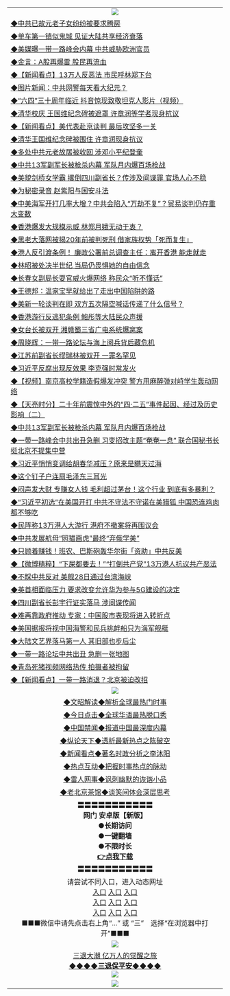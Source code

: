 <table>
  <tr>
    <td align=center><img src="https://github.com/gyhhx/image-upload/blob/master/yaowen.jpg" /></td>
  </tr>
  <tr>
<td align=left>
<a href="https://ctbtfdoocixoa.global.ssl.fastly.net/oo.aspx?name=c1032902&key=ofejcfaxcltk&from=gy">◆中共已故元老子女纷纷被要求腾房</a><br/></td>
  </tr>
  <tr>
<td align=left>
<a href="https://ctbtfdoocixoa.global.ssl.fastly.net/oo.aspx?name=c1032887&key=ofejcfaxcltk&from=gy">◆单车第一镇似鬼城 见证大陆共享经济衰落</a><br/></td>
 </tr>
  <tr>
<td align=left>
<a href="http://ctbtfdoocixoa.global.ssl.fastly.net/oo.aspx?name=c1032855&key=ofejcfaxcltk&from=gy">◆美媒曝一带一路峰会内幕 中共威胁欧洲官员</a><br/></td>
 </tr>
   <tr>
<td align=left>
<a href="http://ctbtfdoocixoa.global.ssl.fastly.net/oo.aspx?name=c1032822&key=ofejcfaxcltk&from=gy">◆金言：A股再爆雷 股民再流血</a><br/></td>
   </tr> 
  <tr>
<td align=left>
<a href="http://ctbtfdoocixoa.global.ssl.fastly.net/oo.aspx?name=c1032836&key=ofejcfaxcltk&from=gy">◆【新闻看点】13万人反恶法 市民呼林郑下台</a><br/></td>
  </tr> 
 <tr>
<td align=left>
<a href="http://ctbtfdoocixoa.global.ssl.fastly.net/oo.aspx?name=c1032838&key=ofejcfaxcltk&from=gy">◆图片新闻：中共网警每天看大纪元？</a><br/>
</td>
   </tr>
 <tr>
<td align=left>
<a href="http://ctbtfdoocixoa.global.ssl.fastly.net/oo.aspx?name=c1032770&key=ofejcfaxcltk&from=gy">◆“六四”三十周年临近 抖音惊现致敬坦克人影片（视频）</a><br/>
</td>
   </tr>
 <tr>
<td align=left>
<a href="http://ctbtfdoocixoa.global.ssl.fastly.net/oo.aspx?name=c1032758&key=ofejcfaxcltk&from=gy">◆清华校庆 王国维纪念碑被遮罩 许章润等学者现身抗议</a><br/></td>
  </tr>
  <tr>
<td align=left>
<a href="http://ctbtfdoocixoa.global.ssl.fastly.net/oo.aspx?name=c1032898&key=ofejcfaxcltk&from=gy">◆【新闻看点】美代表赴京谈判 最后攻坚多一关</a><br/></td>
 </tr>
   <tr>
<td align=left>
<a href="http://ctbtfdoocixoa.global.ssl.fastly.net/oo.aspx?name=c1032805&key=ofejcfaxcltk&from=gy">◆清华王国维纪念碑被围住 许章润现身抗议</a><br/>
</td>
   </tr>
 <tr>
<td align=left>
<a href="http://ctbtfdoocixoa.global.ssl.fastly.net/oo.aspx?name=c1032732&key=ofejcfaxcltk&from=gy">◆多处中共元老故居被收回 涉邓小平纪登奎</a><br/></td>
  </tr>
  <tr>
<td align=left>
<a href="http://ctbtfdoocixoa.global.ssl.fastly.net/oo.aspx?name=c1032458&key=ofejcfaxcltk&from=gy">◆中共13军副军长被枪杀内幕 军队月内爆百场枪战</a><br/></td>
 </tr>
  <tr>
<td align=left>
<a href="http://ctbtfdoocixoa.global.ssl.fastly.net/oo.aspx?name=c1032787&key=ofejcfaxcltk&from=gy">◆美貌剑桥女学霸 撂倒四川副省长？传涉及间谍罪 官场人心不稳</a><br/></td>
 </tr>
   <tr>
<td align=left>
<a href="http://ctbtfdoocixoa.global.ssl.fastly.net/oo.aspx?name=c1032759&key=ofejcfaxcltk&from=gy">◆为秘密录音 赵紫阳与国安斗法</a><br/></td>
   </tr> 
  <tr>
<td align=left>
<a href="http://ctbtfdoocixoa.global.ssl.fastly.net/oo.aspx?name=c1032762&key=ofejcfaxcltk&from=gy">◆中美海军开打几率大增？中共会陷入“万劫不复”？贸易谈判仍存重大变数</a><br/></td>
  </tr> 
 <tr>
<td align=left>
<a href="http://ctbtfdoocixoa.global.ssl.fastly.net/oo.aspx?name=c1032884&key=ofejcfaxcltk&from=gy">◆香港爆发大规模示威 林郑月娥无动于衷？</a><br/>
</td>
   </tr>
 <tr>
<td align=left>
<a href="http://ctbtfdoocixoa.global.ssl.fastly.net/oo.aspx?name=c1032885&key=ofejcfaxcltk&from=gy">◆黑老大落网被揭20年前被判死刑 借家族权势「死而复生」</a><br/>
</td>
   </tr>
 <tr>
<td align=left>
<a href="http://ctbtfdoocixoa.global.ssl.fastly.net/oo.aspx?name=c1032815&key=ofejcfaxcltk&from=gy">◆港人反引渡条例！ 廉政公署前总调查主任：离开香港 能走就走</a><br/></td>
  </tr>
  <tr>
<td align=left>
<a href="http://ctbtfdoocixoa.global.ssl.fastly.net/oo.aspx?name=c1032897&key=ofejcfaxcltk&from=gy">◆林昭被处决半世纪 当局仍畏惧她的自由信念</a><br/></td>
 </tr>
   <tr>
<td align=left>
<a href="http://ctbtfdoocixoa.global.ssl.fastly.net/oo.aspx?name=c1032783&key=ofejcfaxcltk&from=gy">◆长春女副局长耍官威火爆网络 称民众“听不懂话”</a><br/>
</td>
   </tr>
 <tr>
<td align=left>
<a href="http://ctbtfdoocixoa.global.ssl.fastly.net/oo.aspx?name=c1032918&key=ofejcfaxcltk&from=gy">◆王德邦：温家宝早就给出了走出中国陷阱的路</a><br/>
</td>
   </tr>
<tr>
<td align=left>
<a href="https://ctbtfdoocixoa.global.ssl.fastly.net/oo.aspx?name=c1032879&key=ofejcfaxcltk&from=gy">◆美新一轮谈判在即 双方五次隔空喊话传递了什么信号？</a><br/>
</td>       
  <tr>
<td align=left>
<a href="https://ctbtfdoocixoa.global.ssl.fastly.net/oo.aspx?name=c1032599&key=ofejcfaxcltk&from=gy">◆香港游行反逃犯条例 鲍彤等大陆民众声援</a><br/></td>
  </tr>
  <tr>
<td align=left>
<a href="https://ctbtfdoocixoa.global.ssl.fastly.net/oo.aspx?name=c1032573&key=ofejcfaxcltk&from=gy">◆女台长被双开 湘赣蜀三省广电系统爆窝案</a><br/></td>
 </tr>
  <tr>
<td align=left>
<a href="http://ctbtfdoocixoa.global.ssl.fastly.net/oo.aspx?name=c1032586&key=ofejcfaxcltk&from=gy">◆周晓辉：一带一路论坛与海上阅兵背后藏危机</a><br/></td>
 </tr>
   <tr>
<td align=left>
<a href="http://ctbtfdoocixoa.global.ssl.fastly.net/oo.aspx?name=c1032530&key=ofejcfaxcltk&from=gy">◆江苏前副省长缪瑞林被双开 一罪名罕见</a><br/></td>
   </tr> 
  <tr>
<td align=left>
<a href="http://ctbtfdoocixoa.global.ssl.fastly.net/oo.aspx?name=c1032503&key=ofejcfaxcltk&from=gy">◆习近平反腐出现反效果 李克强时常发火</a><br/></td>
  </tr> 
 <tr>
<td align=left>
<a href="http://ctbtfdoocixoa.global.ssl.fastly.net/oo.aspx?name=c1032512&key=ofejcfaxcltk&from=gy">◆【视频】南京高校学籍造假爆发冲突 警方用麻醉弹对峙学生轰动网络</a><br/>
</td>
   </tr>
 <tr>
<td align=left>
<a href="http://ctbtfdoocixoa.global.ssl.fastly.net/oo.aspx?name=c1032513&key=ofejcfaxcltk&from=gy">◆【天亮时分】二十年前震惊中外的“四·二五”事件起因、经过及历史影响（二）</a><br/>
</td>
   </tr>
 <tr>
<td align=left>
<a href="http://ctbtfdoocixoa.global.ssl.fastly.net/oo.aspx?name=c1032458&key=ofejcfaxcltk&from=gy">◆中共13军副军长被枪杀内幕 军队月内爆百场枪战</a><br/></td>
  </tr>
  <tr>
<td align=left>
<a href="http://ctbtfdoocixoa.global.ssl.fastly.net/oo.aspx?name=c1032555&key=ofejcfaxcltk&from=gy">◆一带一路峰会中共出丑急删 习变招改主题“奄奄一息” 联合国秘书长挺北京不提集中营</a><br/></td>
 </tr>
   <tr>
<td align=left>
<a href="http://ctbtfdoocixoa.global.ssl.fastly.net/oo.aspx?name=c1032514&key=ofejcfaxcltk&from=gy">◆习近平悄悄变调给胡春华减压？原来是瞒天过海</a><br/>
</td>
   </tr>
 <tr>
<td align=left>
<a href="http://ctbtfdoocixoa.global.ssl.fastly.net/oo.aspx?name=c1032476&key=ofejcfaxcltk&from=gy">◆这个钉子户连扇毛泽东三耳光</a><br/></td>
  </tr>
  <tr>
<td align=left>
<a href="http://ctbtfdoocixoa.global.ssl.fastly.net/oo.aspx?name=c1032504&key=ofejcfaxcltk&from=gy">◆闷声发大财 专赚女人钱 毛利超过茅台！这个行业 到底有多暴利？</a><br/></td>
 </tr>
  <tr>
<td align=left>
<a href="http://ctbtfdoocixoa.global.ssl.fastly.net/oo.aspx?name=c1032543&key=ofejcfaxcltk&from=gy">◆“习近平初选”在美国开打 中共不守法不守诺在美猎狐 中国恐连鸡肉都不够吃</a><br/></td>
 </tr>
   <tr>
<td align=left>
<a href="http://ctbtfdoocixoa.global.ssl.fastly.net/oo.aspx?name=c1032597&key=ofejcfaxcltk&from=gy">◆民阵称13万港人大游行 港府不撤案将再围议会</a><br/></td>
   </tr> 
  <tr>
<td align=left>
<a href="http://ctbtfdoocixoa.global.ssl.fastly.net/oo.aspx?name=c1032579&key=ofejcfaxcltk&from=gy">◆中共发展航母“照猫画虎”最终“弃俄学美”</a><br/></td>
  </tr> 
 <tr>
<td align=left>
<a href="http://ctbtfdoocixoa.global.ssl.fastly.net/oo.aspx?name=c1032571&key=ofejcfaxcltk&from=gy">◆只顾着赚钱！班农、巴斯砲轰华尔街「资助」中共反美</a><br/>
</td>
   </tr>
 <tr>
<td align=left>
<a href="http://ctbtfdoocixoa.global.ssl.fastly.net/oo.aspx?name=c1032644&key=ofejcfaxcltk&from=gy">◆【微博精粹】“下屎都要去！”“打倒共产党”13万港人抗议共产恶法</a><br/>
</td>
   </tr>
 <tr>
<td align=left>
<a href="http://ctbtfdoocixoa.global.ssl.fastly.net/oo.aspx?name=c1032626&key=ofejcfaxcltk&from=gy">◆不睬中共反对 美舰28日通过台湾海峡</a><br/></td>
  </tr>
  <tr>
<td align=left>
<a href="http://ctbtfdoocixoa.global.ssl.fastly.net/oo.aspx?name=c1032596&key=ofejcfaxcltk&from=gy">◆英首相面临压力 要求改变允许华为参与5G建设的决定</a><br/></td>
 </tr>
   <tr>
<td align=left>
<a href="http://ctbtfdoocixoa.global.ssl.fastly.net/oo.aspx?name=c1032499&key=ofejcfaxcltk&from=gy">◆四川副省长彭宇行证实落马 涉间谍传闻</a><br/>
</td>
   </tr>
 <tr>
<td align=left>
<a href="http://ctbtfdoocixoa.global.ssl.fastly.net/oo.aspx?name=c1032568&key=ofejcfaxcltk&from=gy">◆难再靠政府推动 专家：中国股市表现将进入转折点</a><br/>
</td>
   </tr>
<tr>
<td align=left>
<a href="https://ctbtfdoocixoa.global.ssl.fastly.net/oo.aspx?name=c1032574&key=ofejcfaxcltk&from=gy">◆美国据报将视中国海警和民兵挑衅船只为海军舰艇</a><br/>
</td>       
  <tr>
<td align=left>
<a href="https://ctbtfdoocixoa.global.ssl.fastly.net/oo.aspx?name=c1032383&key=ofejcfaxcltk&from=gy">◆大陆文艺界落马第一人 其旧部也步后尘</a><br/></td>
  </tr>
  <tr>
<td align=left>
<a href="https://ctbtfdoocixoa.global.ssl.fastly.net/oo.aspx?name=c1032380&key=ofejcfaxcltk&from=gy">◆一带一路论坛中共出丑 急删一张地图</a><br/></td>
 </tr>
  <tr>
<td align=left>
<a href="http://ctbtfdoocixoa.global.ssl.fastly.net/oo.aspx?name=c1032384&key=ofejcfaxcltk&from=gy">◆青岛死猪视频网络热传 拍摄者被拘留</a><br/></td>
 </tr>
   <tr>
<td align=left>
<a href="http://ctbtfdoocixoa.global.ssl.fastly.net/oo.aspx?name=c1032390&key=ofejcfaxcltk&from=gy">◆【新闻看点】一带一路消退？北京被迫改招</a><br/></td>
   </tr> 
 <tr>
    <td align=center><img src="https://github.com/gyhhx/image-upload/blob/master/ogate-c.JPG" /></td>
  </tr>
  <tr>
   <td align=center>
<a href="http://ctbtfdoocixoa.global.ssl.fastly.net/oo.aspx?name=c816857&key=ofejcfaxcltk&from=gy&tag=9973110">◆文昭解读◆解析全球最热门时事</a><br/>
    </td>
  </tr>
   <tr>
   <td align=center> 
<a href="http://ctbtfdoocixoa.global.ssl.fastly.net/oo.aspx?name=c816850&key=ofejcfaxcltk&from=gy&tag=9877">◆今日点击◆全球华语最热脱口秀</a><br/>
    </td>
  </tr>
  <tr>
  <td align=center>
<a href="http://ctbtfdoocixoa.global.ssl.fastly.net/oo.aspx?name=c816860&key=ofejcfaxcltk&from=gy&tag=99733110">◆中国禁闻◆报道中国最深度内幕</a><br/>
   </tr>
  <tr>
     <td align=center>
<a href="http://ctbtfdoocixoa.global.ssl.fastly.net/oo.aspx?name=c816855&key=ofejcfaxcltk&from=gy&tag=997110">◆纵论天下◆透析最新热点之陈破空</a><br/>
   </tr>
   <tr>
      <td align=center>
<a href="http://ctbtfdoocixoa.global.ssl.fastly.net/oo.aspx?name=c838308&key=ofejcfaxcltk&from=gy&tag=9973110">◆新闻看点◆著名时政分析之李沐阳</a><br/>
   </tr>
   <tr>
     <td align=center>
<a href="http://ctbtfdoocixoa.global.ssl.fastly.net/oo.aspx?name=c816852&key=ofejcfaxcltk&from=gy&tag=9733110">◆热点互动◆把握时事热点的脉动</a><br/>
   </tr>
   <tr>
      <td align=center>
<a href="http://ctbtfdoocixoa.global.ssl.fastly.net/oo.aspx?name=c816694&key=ofejcfaxcltk&from=gy&tag=93310">◆雷人网事◆讽刺幽默的诙谐小品</a><br/>
   </tr>
   <tr>
    <td align=center>
<a href="http://ctbtfdoocixoa.global.ssl.fastly.net/oo.aspx?name=c816650&key=ofejcfaxcltk&from=gy&tag=9973110">◆老北京茶馆◆谈笑间体会深层思考</a><br/>
   </tr>
  <tr>
    <td align=center>
 <b>〓〓〓〓〓〓〓〓〓〓〓<br/>网门 安卓版【新版】<br/> ●长期访问<br/> ●一键翻墙<br/>  ●不限时长<br/> 
 <a href="https://share.weiyun.com/5t5Ch7c">👉<b>点我下载</a><br/>〓〓〓〓〓〓〓〓〓〓〓<br/>
    </td>
    </tr>
   <tr>
    <td align=center>请尝试不同入口，进入动态网址<br/>
      <a href="https://s3.us-east-2.amazonaws.com/ogateo/show.htm">入口</a>
      <a href="https://s3.ca-central-1.amazonaws.com/ogatec/show.htm">入口</a>
      <a href="https://s3.ap-southeast-2.amazonaws.com/ogatey/show.htm">入口</a><br/>
      <a href="https://s3.ap-northeast-2.amazonaws.com/ogates/show.htm">入口</a>
      <a href="https://s3.eu-central-1.amazonaws.com/ogatef/show.htm">入口</a>
      <a href="https://s3.ap-south-1.amazonaws.com/ogatem/show.htm">入口</a><br/>
      <a href="https://s3-us-west-1.amazonaws.com/ogaten/show.htm">入口</a>
      <a href="https://s3.eu-west-2.amazonaws.com/ogatel/show.htm">入口</a>
      <a href="https://s3.ap-northeast-1.amazonaws.com/ogatet/show.htm">入口</a><br/>
      ■■■微信中请先点击右上角“...” 或 “三”　选择“在浏览器中打开”■■■<b><br/>
    </td>
  </tr>
  <tr>
    <td align=center><img src="https://github.com/gyhhx/image-upload/blob/master/3.jpg" /> </td>
</tr>
  <tr>  
  <td align=center>
  <a href="http://ctbtfdoocixoa.global.ssl.fastly.net/oo.aspx?name=c894205&key=ofejcfaxcltk&from=gy&tag=9973110">三退大潮 亿万人的觉醒之旅</a><br/>
      <a href="http://ctbtfdoocixoa.global.ssl.fastly.net/oo.aspx?name=ogQuit.aspx&key=ofejcfaxcltk&from=gy"><b>◆◆◆◆三退保平安◆◆◆◆<br/></a>
      <img src="https://github.com/gyhhx/image-upload/blob/master/3t.jpg" /><br/>
      </td>
  </tr>
   <tr>
    <td align=center><img src="https://raw.githubusercontent.com/oGate2/Up/master/oGate_640.jpg"/></td>
  </tr>
</table>


